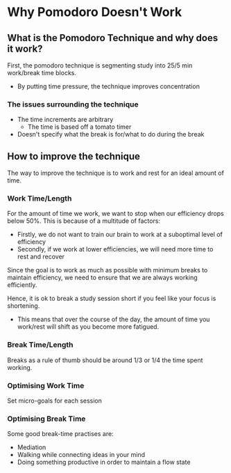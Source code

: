 # Why Pomodoro Doesn't Work

## What is the Pomodoro Technique and why does it work?

First, the pomodoro technique is segmenting study into 25/5 min work/break time blocks.
- By putting time pressure, the technique improves concentration

### The issues surrounding the technique

- The time increments are arbitrary
  - The time is based off a tomato timer
- Doesn't specify what the break is for/what to do during the break

## How to improve the technique

The way to improve the technique is to work and rest for an ideal amount of time.  

### Work Time/Length

For the amount of time we work, we want to stop when our efficiency drops below 50%. This is because of a multitude 
of factors:
- Firstly, we do not want to train our brain to work at a suboptimal level of efficiency
- Secondly, if we work at lower efficiencies, we will need more time to rest and recover

Since the goal is to work as much as possible with minimum breaks to maintain efficiency, we need to ensure that we 
are always working efficiently.

Hence, it is ok  to break a study session short if you feel like your focus is shortening.
- This means that over the course of the day, the amount of time you work/rest will shift as you become more fatigued.

### Break Time/Length

Breaks as a rule of thumb should be around 1/3 or 1/4 the time spent working.

### Optimising Work Time 

Set micro-goals for each session

### Optimising Break Time

Some good break-time practises are:
- Mediation
- Walking while connecting ideas in your mind
- Doing something productive in order to maintain a flow state